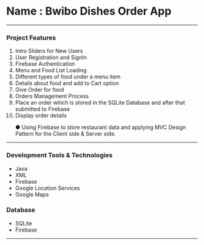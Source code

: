 <h1>Name : Bwibo Dishes Order App</h1>

<hr/>
<h3>Project Features</h3>
<ol>
  <li>Intro Sliders for New Users</li>
  <li>User Registration and SignIn</li>
  <li>Firebase Authentication</li>
  <li>Menu and Food List Loading</li>
  <li>Different types of food under a menu item</li>
  <li>Details about food and add to Cart option</li>
  <li>Give Order for food</li>
  <li>Orders Management Process</li>
  <li>Place an order which is stored in the SQLite Database and after that submitted to Firebase</li>
  <li>Display order details</li>
  
  ● Using Firebase to store restaurant data and applying MVC Design Pattern for the Client side & Server side.

</ol>

<hr/>
<h3>Development Tools & Technologies</h3>
<ul>
  <li>Java</li>
  <li>XML</li>
  <li>Firebase</li>
  <li>Google Location Services</li>
  <li>Google Maps</li>
</ul>

</hr>
<h3>Database</h3>
<ul>
  <li>SQLite</li>
  <li>Firebase</li>
</ul>

<hr/>
